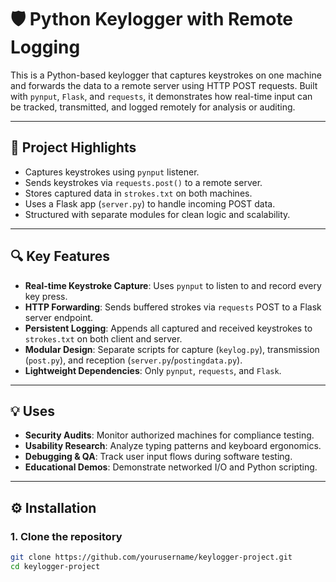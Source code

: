 # 🛡️ Python Keylogger with Remote Logging

This is a Python-based keylogger that captures keystrokes on one machine and forwards the data to a remote server using HTTP POST requests. Built with `pynput`, `Flask`, and `requests`, it demonstrates how real-time input can be tracked, transmitted, and logged remotely for analysis or auditing.

---

## 🔑 Project Highlights
- Captures keystrokes using `pynput` listener.
- Sends keystrokes via `requests.post()` to a remote server.
- Stores captured data in `strokes.txt` on both machines.
- Uses a Flask app (`server.py`) to handle incoming POST data.
- Structured with separate modules for clean logic and scalability.

---

## 🔍 Key Features
- **Real-time Keystroke Capture**: Uses `pynput` to listen to and record every key press.
- **HTTP Forwarding**: Sends buffered strokes via `requests` POST to a Flask server endpoint.
- **Persistent Logging**: Appends all captured and received keystrokes to `strokes.txt` on both client and server.
- **Modular Design**: Separate scripts for capture (`keylog.py`), transmission (`post.py`), and reception (`server.py`/`postingdata.py`).
- **Lightweight Dependencies**: Only `pynput`, `requests`, and `Flask`.

---

## 💡 Uses
- **Security Audits**: Monitor authorized machines for compliance testing.
- **Usability Research**: Analyze typing patterns and keyboard ergonomics.
- **Debugging & QA**: Track user input flows during software testing.
- **Educational Demos**: Demonstrate networked I/O and Python scripting.

---

## ⚙️ Installation

### 1. Clone the repository
```bash
git clone https://github.com/yourusername/keylogger-project.git
cd keylogger-project
